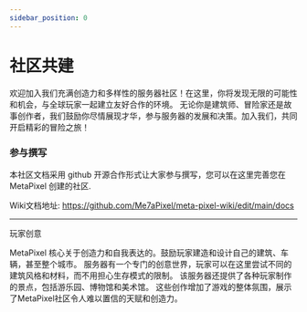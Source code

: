 ```yaml
---
sidebar_position: 0
---
```


# 社区共建

欢迎加入我们充满创造力和多样性的服务器社区！在这里，你将发现无限的可能性和机会，与全球玩家一起建立友好合作的环境。
无论你是建筑师、冒险家还是故事创作者，我们鼓励你尽情展现才华，参与服务器的发展和决策。加入我们，共同开启精彩的冒险之旅！


### 参与撰写

本社区文档采用 github 开源合作形式让大家参与撰写，您可以在这里完善您在 MetaPixel 创建的社区.

Wiki文档地址:
https://github.com/Me7aPixel/meta-pixel-wiki/edit/main/docs


---

玩家创意

  MetaPixel 核心关于创造力和自我表达的。鼓励玩家建造和设计自己的建筑、车辆，甚至整个城市。
服务器有一个专门的创意世界，玩家可以在这里尝试不同的建筑风格和材料，而不用担心生存模式的限制。
该服务器还提供了各种玩家制作的景点，包括游乐园、博物馆和美术馆。 
这些创作增加了游戏的整体氛围，展示了MetaPixel社区令人难以置信的天赋和创造力。
